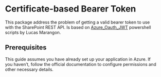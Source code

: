 # Certificate-based Bearer Token

This package address the problem of getting a valid bearer token to use with the
SharePoint REST API. Is based on [Azure_Oauth_JWT](https://github.com/LucasMarangon/Azure_Oauth_JWT/tree/main) powershell scripts by Lucas Marangon.

## Prerequisites

This guide assumes you have already set up your application in Azure. If you haven’t, follow the official documentation to configure permissions and other necessary details.
